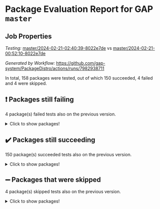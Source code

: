 # Package Evaluation Report for GAP `master`

## Job Properties

*Testing:* [master/2024-02-21-02:40:39-8022e7de](https://github.com/gap-system/PackageDistro/blob/data/reports/master/2024-02-21-02:40:39-8022e7de) vs [master/2024-02-21-00:52:10-8022e7de](https://github.com/gap-system/PackageDistro/blob/data/reports/master/2024-02-21-00:52:10-8022e7de)

*Generated by Workflow:* https://github.com/gap-system/PackageDistro/actions/runs/7982938711

In total, 158 packages were tested, out of which 150 succeeded, 4 failed and 4 were skipped.

## :exclamation: Packages still failing

4 package(s) failed tests also on the previous version.
<details><summary>Click to show packages!</summary>

- curlinterface 2.3.2 [(failure)](https://github.com/gap-system/PackageDistro/actions/runs/7982938711/job/21797469138)
- packagemanager 1.4.3 [(failure)](https://github.com/gap-system/PackageDistro/actions/runs/7982938711/job/21797480800)
- typeset 1.2.0 [(failure)](https://github.com/gap-system/PackageDistro/actions/runs/7982938711/job/21797487742)
- utils 0.85 [(failure)](https://github.com/gap-system/PackageDistro/actions/runs/7982938711/job/21797488378)
</details>

## :heavy_check_mark: Packages still succeeding

150 package(s) succeeded tests also on the previous version.
<details><summary>Click to show packages!</summary>

- 4ti2interface 2023.02-04 [(success)](https://github.com/gap-system/PackageDistro/actions/runs/7982938711/job/21797460720)
- ace 5.6.2 [(success)](https://github.com/gap-system/PackageDistro/actions/runs/7982938711/job/21797460872)
- aclib 1.3.2 [(success)](https://github.com/gap-system/PackageDistro/actions/runs/7982938711/job/21797461067)
- agt 0.3.1 [(success)](https://github.com/gap-system/PackageDistro/actions/runs/7982938711/job/21797461233)
- alnuth 3.2.1 [(success)](https://github.com/gap-system/PackageDistro/actions/runs/7982938711/job/21797461389)
- anupq 3.3.0 [(success)](https://github.com/gap-system/PackageDistro/actions/runs/7982938711/job/21797461524)
- atlasrep 2.1.8 [(success)](https://github.com/gap-system/PackageDistro/actions/runs/7982938711/job/21797461687)
- autodoc 2023.06.19 [(success)](https://github.com/gap-system/PackageDistro/actions/runs/7982938711/job/21797461847)
- automata 1.15 [(success)](https://github.com/gap-system/PackageDistro/actions/runs/7982938711/job/21797461965)
- automgrp 1.3.2 [(success)](https://github.com/gap-system/PackageDistro/actions/runs/7982938711/job/21797463984)
- autpgrp 1.11 [(success)](https://github.com/gap-system/PackageDistro/actions/runs/7982938711/job/21797464346)
- cap 2024.02-03 [(success)](https://github.com/gap-system/PackageDistro/actions/runs/7982938711/job/21797464592)
- caratinterface 2.3.6 [(success)](https://github.com/gap-system/PackageDistro/actions/runs/7982938711/job/21797465972)
- cddinterface 2022.11.01 [(success)](https://github.com/gap-system/PackageDistro/actions/runs/7982938711/job/21797466669)
- circle 1.6.6 [(success)](https://github.com/gap-system/PackageDistro/actions/runs/7982938711/job/21797466825)
- classicpres 1.22 [(success)](https://github.com/gap-system/PackageDistro/actions/runs/7982938711/job/21797467022)
- cohomolo 1.6.11 [(success)](https://github.com/gap-system/PackageDistro/actions/runs/7982938711/job/21797467219)
- congruence 1.2.5 [(success)](https://github.com/gap-system/PackageDistro/actions/runs/7982938711/job/21797467423)
- corelg 1.56 [(success)](https://github.com/gap-system/PackageDistro/actions/runs/7982938711/job/21797467593)
- crime 1.6 [(success)](https://github.com/gap-system/PackageDistro/actions/runs/7982938711/job/21797467809)
- crisp 1.4.6 [(success)](https://github.com/gap-system/PackageDistro/actions/runs/7982938711/job/21797467999)
- crypting 0.10.4 [(success)](https://github.com/gap-system/PackageDistro/actions/runs/7982938711/job/21797468202)
- cryst 4.1.27 [(success)](https://github.com/gap-system/PackageDistro/actions/runs/7982938711/job/21797468390)
- crystcat 1.1.10 [(success)](https://github.com/gap-system/PackageDistro/actions/runs/7982938711/job/21797468593)
- ctbllib 1.3.7 [(success)](https://github.com/gap-system/PackageDistro/actions/runs/7982938711/job/21797468785)
- cubefree 1.19 [(success)](https://github.com/gap-system/PackageDistro/actions/runs/7982938711/job/21797468952)
- cvec 2.8.1 [(success)](https://github.com/gap-system/PackageDistro/actions/runs/7982938711/job/21797469317)
- datastructures 0.3.0 [(success)](https://github.com/gap-system/PackageDistro/actions/runs/7982938711/job/21797469504)
- deepthought 1.0.6 [(success)](https://github.com/gap-system/PackageDistro/actions/runs/7982938711/job/21797469685)
- design 1.8 [(success)](https://github.com/gap-system/PackageDistro/actions/runs/7982938711/job/21797469849)
- difsets 2.3.1 [(success)](https://github.com/gap-system/PackageDistro/actions/runs/7982938711/job/21797470014)
- digraphs 1.7.1 [(success)](https://github.com/gap-system/PackageDistro/actions/runs/7982938711/job/21797470167)
- edim 1.3.7 [(success)](https://github.com/gap-system/PackageDistro/actions/runs/7982938711/job/21797470339)
- example 4.3.4 [(success)](https://github.com/gap-system/PackageDistro/actions/runs/7982938711/job/21797470514)
- examplesforhomalg 2023.10-01 [(success)](https://github.com/gap-system/PackageDistro/actions/runs/7982938711/job/21797470652)
- factint 1.6.3 [(success)](https://github.com/gap-system/PackageDistro/actions/runs/7982938711/job/21797470836)
- ferret 1.0.10 [(success)](https://github.com/gap-system/PackageDistro/actions/runs/7982938711/job/21797470980)
- fga 1.5.0 [(success)](https://github.com/gap-system/PackageDistro/actions/runs/7982938711/job/21797471125)
- fining 1.5.6 [(success)](https://github.com/gap-system/PackageDistro/actions/runs/7982938711/job/21797471282)
- float 1.0.4 [(success)](https://github.com/gap-system/PackageDistro/actions/runs/7982938711/job/21797471452)
- format 1.4.4 [(success)](https://github.com/gap-system/PackageDistro/actions/runs/7982938711/job/21797471613)
- forms 1.2.9 [(success)](https://github.com/gap-system/PackageDistro/actions/runs/7982938711/job/21797471765)
- fplsa 1.2.6 [(success)](https://github.com/gap-system/PackageDistro/actions/runs/7982938711/job/21797471954)
- fr 2.4.13 [(success)](https://github.com/gap-system/PackageDistro/actions/runs/7982938711/job/21797472111)
- francy 2.0.3 [(success)](https://github.com/gap-system/PackageDistro/actions/runs/7982938711/job/21797472271)
- fwtree 1.3 [(success)](https://github.com/gap-system/PackageDistro/actions/runs/7982938711/job/21797472451)
- gapdoc 1.6.6 [(success)](https://github.com/gap-system/PackageDistro/actions/runs/7982938711/job/21797472602)
- gauss 2023.02-04 [(success)](https://github.com/gap-system/PackageDistro/actions/runs/7982938711/job/21797472773)
- gaussforhomalg 2023.11-01 [(success)](https://github.com/gap-system/PackageDistro/actions/runs/7982938711/job/21797472918)
- gbnp 1.0.5 [(success)](https://github.com/gap-system/PackageDistro/actions/runs/7982938711/job/21797473073)
- generalizedmorphismsforcap 2024.01-01 [(success)](https://github.com/gap-system/PackageDistro/actions/runs/7982938711/job/21797473261)
- genss 1.6.8 [(success)](https://github.com/gap-system/PackageDistro/actions/runs/7982938711/job/21797473427)
- gradedmodules 2024.01-01 [(success)](https://github.com/gap-system/PackageDistro/actions/runs/7982938711/job/21797473594)
- gradedringforhomalg 2023.08-01 [(success)](https://github.com/gap-system/PackageDistro/actions/runs/7982938711/job/21797473766)
- grape 4.9.0 [(success)](https://github.com/gap-system/PackageDistro/actions/runs/7982938711/job/21797473930)
- groupoids 1.74 [(success)](https://github.com/gap-system/PackageDistro/actions/runs/7982938711/job/21797474106)
- grpconst 2.6.5 [(success)](https://github.com/gap-system/PackageDistro/actions/runs/7982938711/job/21797474252)
- guarana 0.96.3 [(success)](https://github.com/gap-system/PackageDistro/actions/runs/7982938711/job/21797474400)
- guava 3.18 [(success)](https://github.com/gap-system/PackageDistro/actions/runs/7982938711/job/21797474554)
- hap 1.62 [(success)](https://github.com/gap-system/PackageDistro/actions/runs/7982938711/job/21797474717)
- hapcryst 0.1.15 [(success)](https://github.com/gap-system/PackageDistro/actions/runs/7982938711/job/21797474863)
- hecke 1.5.3 [(success)](https://github.com/gap-system/PackageDistro/actions/runs/7982938711/job/21797475035)
- help 3.5 [(success)](https://github.com/gap-system/PackageDistro/actions/runs/7982938711/job/21797475224)
- homalg 2024.01-01 [(success)](https://github.com/gap-system/PackageDistro/actions/runs/7982938711/job/21797475419)
- homalgtocas 2023.11-01 [(success)](https://github.com/gap-system/PackageDistro/actions/runs/7982938711/job/21797475576)
- idrel 2.46 [(success)](https://github.com/gap-system/PackageDistro/actions/runs/7982938711/job/21797475734)
- images 1.3.2 [(success)](https://github.com/gap-system/PackageDistro/actions/runs/7982938711/job/21797475884)
- intpic 0.3.0 [(success)](https://github.com/gap-system/PackageDistro/actions/runs/7982938711/job/21797476015)
- io 4.8.2 [(success)](https://github.com/gap-system/PackageDistro/actions/runs/7982938711/job/21797476184)
- io_forhomalg 2023.02-04 [(success)](https://github.com/gap-system/PackageDistro/actions/runs/7982938711/job/21797476330)
- irredsol 1.4.4 [(success)](https://github.com/gap-system/PackageDistro/actions/runs/7982938711/job/21797476496)
- json 2.2.0 [(success)](https://github.com/gap-system/PackageDistro/actions/runs/7982938711/job/21797476632)
- jupyterkernel 1.5.0 [(success)](https://github.com/gap-system/PackageDistro/actions/runs/7982938711/job/21797476806)
- jupyterviz 1.5.6 [(success)](https://github.com/gap-system/PackageDistro/actions/runs/7982938711/job/21797476957)
- kan 1.37 [(success)](https://github.com/gap-system/PackageDistro/actions/runs/7982938711/job/21797477108)
- kbmag 1.5.11 [(success)](https://github.com/gap-system/PackageDistro/actions/runs/7982938711/job/21797477276)
- laguna 3.9.6 [(success)](https://github.com/gap-system/PackageDistro/actions/runs/7982938711/job/21797477447)
- liealgdb 2.2.1 [(success)](https://github.com/gap-system/PackageDistro/actions/runs/7982938711/job/21797477587)
- liepring 2.8 [(success)](https://github.com/gap-system/PackageDistro/actions/runs/7982938711/job/21797477740)
- liering 2.4.2 [(success)](https://github.com/gap-system/PackageDistro/actions/runs/7982938711/job/21797477878)
- linearalgebraforcap 2024.02-02 [(success)](https://github.com/gap-system/PackageDistro/actions/runs/7982938711/job/21797477999)
- localizeringforhomalg 2023.10-01 [(success)](https://github.com/gap-system/PackageDistro/actions/runs/7982938711/job/21797478161)
- loops 3.4.3 [(success)](https://github.com/gap-system/PackageDistro/actions/runs/7982938711/job/21797478312)
- lpres 1.0.3 [(success)](https://github.com/gap-system/PackageDistro/actions/runs/7982938711/job/21797478464)
- majoranaalgebras 1.5.1 [(success)](https://github.com/gap-system/PackageDistro/actions/runs/7982938711/job/21797478595)
- mapclass 1.4.6 [(success)](https://github.com/gap-system/PackageDistro/actions/runs/7982938711/job/21797478730)
- matgrp 0.70 [(success)](https://github.com/gap-system/PackageDistro/actions/runs/7982938711/job/21797478872)
- matricesforhomalg 2024.02-01 [(success)](https://github.com/gap-system/PackageDistro/actions/runs/7982938711/job/21797479008)
- modisom 2.5.4 [(success)](https://github.com/gap-system/PackageDistro/actions/runs/7982938711/job/21797479144)
- modulepresentationsforcap 2024.01-04 [(success)](https://github.com/gap-system/PackageDistro/actions/runs/7982938711/job/21797479287)
- modules 2024.01-01 [(success)](https://github.com/gap-system/PackageDistro/actions/runs/7982938711/job/21797479408)
- monoidalcategories 2024.02-03 [(success)](https://github.com/gap-system/PackageDistro/actions/runs/7982938711/job/21797479533)
- nconvex 2022.09-01 [(success)](https://github.com/gap-system/PackageDistro/actions/runs/7982938711/job/21797479659)
- nilmat 1.4.2 [(success)](https://github.com/gap-system/PackageDistro/actions/runs/7982938711/job/21797479793)
- nock 1.5 [(success)](https://github.com/gap-system/PackageDistro/actions/runs/7982938711/job/21797479935)
- normalizinterface 1.3.6 [(success)](https://github.com/gap-system/PackageDistro/actions/runs/7982938711/job/21797480086)
- nq 2.5.11 [(success)](https://github.com/gap-system/PackageDistro/actions/runs/7982938711/job/21797480236)
- numericalsgps 1.3.1 [(success)](https://github.com/gap-system/PackageDistro/actions/runs/7982938711/job/21797480358)
- openmath 11.5.3 [(success)](https://github.com/gap-system/PackageDistro/actions/runs/7982938711/job/21797480487)
- orb 4.9.0 [(success)](https://github.com/gap-system/PackageDistro/actions/runs/7982938711/job/21797480623)
- patternclass 2.4.3 [(success)](https://github.com/gap-system/PackageDistro/actions/runs/7982938711/job/21797480972)
- permut 2.0.5 [(success)](https://github.com/gap-system/PackageDistro/actions/runs/7982938711/job/21797481171)
- polenta 1.3.10 [(success)](https://github.com/gap-system/PackageDistro/actions/runs/7982938711/job/21797481327)
- polymaking 0.8.7 [(success)](https://github.com/gap-system/PackageDistro/actions/runs/7982938711/job/21797481477)
- primgrp 3.4.4 [(success)](https://github.com/gap-system/PackageDistro/actions/runs/7982938711/job/21797481620)
- profiling 2.5.4 [(success)](https://github.com/gap-system/PackageDistro/actions/runs/7982938711/job/21797481787)
- qdistrnd 0.9.3 [(success)](https://github.com/gap-system/PackageDistro/actions/runs/7982938711/job/21797481961)
- qpa 1.35 [(success)](https://github.com/gap-system/PackageDistro/actions/runs/7982938711/job/21797482118)
- quagroup 1.8.4 [(success)](https://github.com/gap-system/PackageDistro/actions/runs/7982938711/job/21797482301)
- radiroot 2.9 [(success)](https://github.com/gap-system/PackageDistro/actions/runs/7982938711/job/21797482516)
- rcwa 4.7.1 [(success)](https://github.com/gap-system/PackageDistro/actions/runs/7982938711/job/21797482693)
- rds 1.8 [(success)](https://github.com/gap-system/PackageDistro/actions/runs/7982938711/job/21797482854)
- recog 1.4.2 [(success)](https://github.com/gap-system/PackageDistro/actions/runs/7982938711/job/21797483017)
- repndecomp 1.3.0 [(success)](https://github.com/gap-system/PackageDistro/actions/runs/7982938711/job/21797483193)
- repsn 3.1.2 [(success)](https://github.com/gap-system/PackageDistro/actions/runs/7982938711/job/21797483355)
- resclasses 4.7.3 [(success)](https://github.com/gap-system/PackageDistro/actions/runs/7982938711/job/21797483542)
- ringsforhomalg 2023.11-02 [(success)](https://github.com/gap-system/PackageDistro/actions/runs/7982938711/job/21797483711)
- sco 2023.08-01 [(success)](https://github.com/gap-system/PackageDistro/actions/runs/7982938711/job/21797483904)
- scscp 2.4.2 [(success)](https://github.com/gap-system/PackageDistro/actions/runs/7982938711/job/21797484068)
- semigroups 5.3.6 [(success)](https://github.com/gap-system/PackageDistro/actions/runs/7982938711/job/21797484215)
- sglppow 2.3 [(success)](https://github.com/gap-system/PackageDistro/actions/runs/7982938711/job/21797484431)
- sgpviz 0.999.5 [(success)](https://github.com/gap-system/PackageDistro/actions/runs/7982938711/job/21797484658)
- simpcomp 2.1.14 [(success)](https://github.com/gap-system/PackageDistro/actions/runs/7982938711/job/21797484846)
- singular 2023.02.09 [(success)](https://github.com/gap-system/PackageDistro/actions/runs/7982938711/job/21797485044)
- sl2reps 1.1 [(success)](https://github.com/gap-system/PackageDistro/actions/runs/7982938711/job/21797485249)
- sla 1.5.3 [(success)](https://github.com/gap-system/PackageDistro/actions/runs/7982938711/job/21797485420)
- smallgrp 1.5.3 [(success)](https://github.com/gap-system/PackageDistro/actions/runs/7982938711/job/21797485571)
- smallsemi 0.6.13 [(success)](https://github.com/gap-system/PackageDistro/actions/runs/7982938711/job/21797485720)
- sonata 2.9.6 [(success)](https://github.com/gap-system/PackageDistro/actions/runs/7982938711/job/21797485888)
- sophus 1.27 [(success)](https://github.com/gap-system/PackageDistro/actions/runs/7982938711/job/21797486047)
- sotgrps 1.2 [(success)](https://github.com/gap-system/PackageDistro/actions/runs/7982938711/job/21797486218)
- spinsym 1.5.2 [(success)](https://github.com/gap-system/PackageDistro/actions/runs/7982938711/job/21797486385)
- standardff 1.0 [(success)](https://github.com/gap-system/PackageDistro/actions/runs/7982938711/job/21797486548)
- symbcompcc 1.3.2 [(success)](https://github.com/gap-system/PackageDistro/actions/runs/7982938711/job/21797486705)
- thelma 1.3 [(success)](https://github.com/gap-system/PackageDistro/actions/runs/7982938711/job/21797486839)
- tomlib 1.2.11 [(success)](https://github.com/gap-system/PackageDistro/actions/runs/7982938711/job/21797486971)
- toolsforhomalg 2023.11-01 [(success)](https://github.com/gap-system/PackageDistro/actions/runs/7982938711/job/21797487102)
- toric 1.9.5 [(success)](https://github.com/gap-system/PackageDistro/actions/runs/7982938711/job/21797487253)
- toricvarieties 2022.07.13 [(success)](https://github.com/gap-system/PackageDistro/actions/runs/7982938711/job/21797487408)
- transgrp 3.6.5 [(success)](https://github.com/gap-system/PackageDistro/actions/runs/7982938711/job/21797487580)
- ugaly 4.1.3 [(success)](https://github.com/gap-system/PackageDistro/actions/runs/7982938711/job/21797487909)
- unipot 1.5 [(success)](https://github.com/gap-system/PackageDistro/actions/runs/7982938711/job/21797488085)
- unitlib 4.2.0 [(success)](https://github.com/gap-system/PackageDistro/actions/runs/7982938711/job/21797488237)
- uuid 0.7 [(success)](https://github.com/gap-system/PackageDistro/actions/runs/7982938711/job/21797488516)
- walrus 0.9991 [(success)](https://github.com/gap-system/PackageDistro/actions/runs/7982938711/job/21797488715)
- wedderga 4.10.5 [(success)](https://github.com/gap-system/PackageDistro/actions/runs/7982938711/job/21797489249)
- xmod 2.92 [(success)](https://github.com/gap-system/PackageDistro/actions/runs/7982938711/job/21797489424)
- xmodalg 1.23 [(success)](https://github.com/gap-system/PackageDistro/actions/runs/7982938711/job/21797489575)
- yangbaxter 0.10.3 [(success)](https://github.com/gap-system/PackageDistro/actions/runs/7982938711/job/21797489742)
- zeromqinterface 0.14 [(success)](https://github.com/gap-system/PackageDistro/actions/runs/7982938711/job/21797489905)
</details>

## :heavy_minus_sign: Packages that were skipped

4 package(s) skipped tests also on the previous version.
<details><summary>Click to show packages!</summary>

- browse 1.8.21 [(skipped)](https://github.com/gap-system/PackageDistro/actions/runs/7982938711/job/21797239476)
- itc 1.5.1 [(skipped)](https://github.com/gap-system/PackageDistro/actions/runs/7982938711/job/21797239476)
- polycyclic 2.16 [(skipped)](https://github.com/gap-system/PackageDistro/actions/runs/7982938711/job/21797239476)
- xgap 4.32 [(skipped)](https://github.com/gap-system/PackageDistro/actions/runs/7982938711/job/21797239476)
</details>

